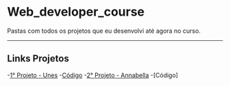# Web_developer_course 

<p>Pastas com todos os projetos que eu desenvolvi até agora no curso. </p>

---

## Links Projetos

-[1° Projeto - Unes](https://patrickcaramico.github.io/Web_developer_course/1%C2%B0-Projeto-Unes/index.html)
  -[Código](https://github.com/PatrickCaramico/Web_developer_course/tree/main/1%C2%B0-Projeto-Unes)
-[2° Projeto - Annabella]()
  -[Código]
